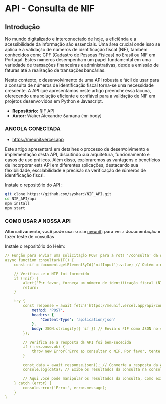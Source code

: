# API - Consulta de NIF

## Introdução

No mundo digitalizado e interconectado de hoje, a eficiência e a acessibilidade da informação são essenciais. Uma área crucial onde isso se aplica é a validação de números de identificação fiscal (NIF), também conhecidos como CPF (Cadastro de Pessoas Físicas) no Brasil ou NIF em Portugal. Estes números desempenham um papel fundamental em uma variedade de transações financeiras e administrativas, desde a emissão de faturas até a realização de transações bancárias.

Neste contexto, o desenvolvimento de uma API robusta e fácil de usar para a consulta de números de identificação fiscal torna-se uma necessidade crescente. A API que apresentamos neste artigo preenche essa lacuna, oferecendo uma solução eficiente e confiável para a validação de NIF em projetos desenvolvidos em Python e Javascript.

- **Repositório:** [NIF API](https://github.com/syshard/NIF_API)
- **Autor:** Walter Alexandre Santana (mr-body)


### ANGOLA CONECTADA
  * https://meunif.vercel.app

Este artigo apresentará em detalhes o processo de desenvolvimento e implementação desta API, discutindo sua arquitetura, funcionamento e casos de uso práticos. Além disso, exploraremos as vantagens e benefícios de incorporar esta API em diferentes aplicações, destacando sua flexibilidade, escalabilidade e precisão na verificação de números de identificação fiscal.

Instale o repositório do API :

```sh
git clone https://github.com/syshard/NIF_API.git
cd NIF_API/api
npm install
npm start

```
### COMO USAR A NOSSA API

Alternativamente, você pode usar o site [meunif](https://meunif.vercel.app); para ver a documentação e fazer teste de consultas

Instale o repositório do Helm:

```yaml
// Função para enviar uma solicitação POST para a rota '/consulta' da API
async function consultarNIF() {
    const nif = document.getElementById('nifInput').value; // Obtém o número de identificação fiscal (NIF) do usuário

    // Verifica se o NIF foi fornecido
    if (!nif) {
        alert('Por favor, forneça um número de identificação fiscal (NIF).');
        return;
    }

    try {
        const response = await fetch('https://meunif.vercel.app/api/consulta', {
            method: 'POST',
            headers: {
                'Content-Type': 'application/json'
            },
            body: JSON.stringify({ nif }) // Envia o NIF como JSON no corpo da solicitação
        });

        // Verifica se a resposta da API foi bem-sucedida
        if (!response.ok) {
            throw new Error('Erro ao consultar o NIF. Por favor, tente novamente mais tarde.');
        }

        const data = await response.json(); // Converte a resposta da API em JSON
        console.log(data); // Exibe os resultados da consulta na console

        // Aqui você pode manipular os resultados da consulta, como exibi-los em uma página HTML
    } catch (error) {
        console.error('Erro:', error.message);
    }
}            
```